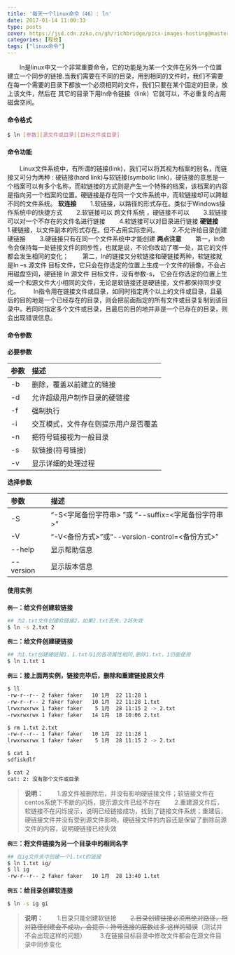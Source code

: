 ```yaml
---
title: '每天一个linux命令（46）: ln'
date: 2017-01-14 11:00:33
type: posts
cover: https://jsd.cdn.zzko.cn/gh/richbridge/picx-images-hosting@master/thumbnail/程技.jpg
categories: [程技]
tags: ["linux命令"]
---
```

　　ln是linux中又一个非常重要命令，它的功能是为某一个文件在另外一个位置建立一个同步的链接.当我们需要在不同的目录，用到相同的文件时，我们不需要在每一个需要的目录下都放一个必须相同的文件，我们只要在某个固定的目录，放上该文件，然后在 其它的目录下用ln命令链接（link）它就可以，不必重复的占用磁盘空间。
<!--more -->

#### 命令格式
```bash
$ ln [参数][源文件或目录][目标文件或目录]
```
#### 命令功能
　　Linux文件系统中，有所谓的链接(link)，我们可以将其视为档案的别名，而链接又可分为两种 : 硬链接(hard link)与软链接(symbolic link)，硬链接的意思是一个档案可以有多个名称，而软链接的方式则是产生一个特殊的档案，该档案的内容是指向另一个档案的位置。硬链接是存在同一个文件系统中，而软链接却可以跨越不同的文件系统。
**软连接**
　　1.软链接，以路径的形式存在。类似于Windows操作系统中的快捷方式
　　2.软链接可以 跨文件系统 ，硬链接不可以
　　3.软链接可以对一个不存在的文件名进行链接
　　4.软链接可以对目录进行链接
**硬链接**
　　1.硬链接，以文件副本的形式存在。但不占用实际空间。
　　2.不允许给目录创建硬链接
　　3.硬链接只有在同一个文件系统中才能创建
**两点注意**
　　第一，ln命令会保持每一处链接文件的同步性，也就是说，不论你改动了哪一处，其它的文件都会发生相同的变化；
　　第二，ln的链接又分软链接和硬链接两种，软链接就是ln –s 源文件 目标文件，它只会在你选定的位置上生成一个文件的镜像，不会占用磁盘空间，硬链接 ln 源文件 目标文件，没有参数-s， 它会在你选定的位置上生成一个和源文件大小相同的文件，无论是软链接还是硬链接，文件都保持同步变化。
　　ln指令用在链接文件或目录，如同时指定两个以上的文件或目录，且最后的目的地是一个已经存在的目录，则会把前面指定的所有文件或目录复制到该目录中。若同时指定多个文件或目录，且最后的目的地并非是一个已存在的目录，则会出现错误信息。
#### 命令参数
**必要参数**

| 参数 | 描述     |
| :------------- | :------------- |
| -b | 删除，覆盖以前建立的链接 |
| -d | 允许超级用户制作目录的硬链接 |
| -f | 强制执行 |
| -i | 交互模式，文件存在则提示用户是否覆盖 |
| -n | 把符号链接视为一般目录 |
| -s | 软链接(符号链接) |
| -v | 显示详细的处理过程 |

**选择参数**

| 参数 | 描述     |
| :------------- | :------------- |
| -S | “-S<字尾备份字符串> ”或 “--suffix=<字尾备份字符串>” |
| -V | “-V<备份方式>”或“--version-control=<备份方式>” |
| --help | 显示帮助信息 |
| --version | 显示版本信息 |

#### 使用实例
**`例一`：给文件创建软链接**
```bash
## 为2.txt文件创建软链接2，如果2.txt丢失，2将失效
$ ln -s 2.txt 2
```
**`例二`：给文件创建硬链接**
```bash
## 为1.txt创建硬链接1，1.txt与1的各项属性相同,删除1.txt，1仍能使用
$ ln 1.txt 1
```
**`例三`：接上面两实例，链接完毕后，删除和重建链接原文件**
```bash
$ ll
-rw-r--r-- 2 faker faker   10 1月  22 11:28 1
-rw-r--r-- 2 faker faker   10 1月  22 11:28 1.txt
lrwxrwxrwx 1 faker faker    5 1月  28 11:15 2 -> 2.txt
-rwxrwxrwx 1 faker faker   14 1月  18 10:06 2.txt

$ rm 1.txt 2.txt
-rw-r--r-- 1 faker faker   10 1月  22 11:28 1
lrwxrwxrwx 1 faker faker    5 1月  28 11:15 2 -> 2.txt

$ cat 1
sdfiskdlf

$ cat 2
cat: 2: 没有那个文件或目录
```
>**说明：**
　　1.源文件被删除后，并没有影响硬链接文件；软链接文件在centos系统下不断的闪烁，提示源文件已经不存在
　　2.重建源文件后，软链接不在闪烁提示，说明已经链接成功，找到了链接文件系统；重建后，硬链接文件并没有受到源文件影响，硬链接文件的内容还是保留了删除前源文件的内容，说明硬链接已经失效

**`例三`：将文件链接为另一个目录中的相同名字**
```bash
## 在ig文件夹中创建一个1.txt的链接
$ ln 1.txt ig/
$ ll ig
-rw-r--r-- 2 faker faker   10 1月  28 13:40 1.txt
```

**`例五`：给目录创建软连接**
```bash
$ ln -s ig gi
```
>**说明：**
　　1.目录只能创建软链接
　　~~2.目录创建链接必须用绝对路径，相对路径创建会不成功，会提示：符号连接的层数过多 这样的错误~~（测试并不会出现这样的问题）
　　3.在链接目标目录中修改文件都会在源文件目录中同步变化
